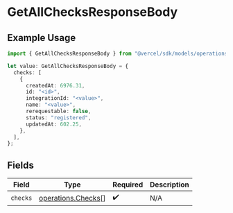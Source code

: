 # GetAllChecksResponseBody

## Example Usage

```typescript
import { GetAllChecksResponseBody } from "@vercel/sdk/models/operations/getallchecks.js";

let value: GetAllChecksResponseBody = {
  checks: [
    {
      createdAt: 6976.31,
      id: "<id>",
      integrationId: "<value>",
      name: "<value>",
      rerequestable: false,
      status: "registered",
      updatedAt: 602.25,
    },
  ],
};
```

## Fields

| Field                                                    | Type                                                     | Required                                                 | Description                                              |
| -------------------------------------------------------- | -------------------------------------------------------- | -------------------------------------------------------- | -------------------------------------------------------- |
| `checks`                                                 | [operations.Checks](../../models/operations/checks.md)[] | :heavy_check_mark:                                       | N/A                                                      |